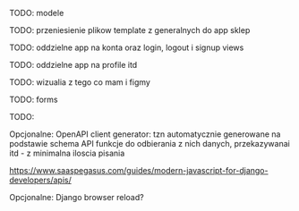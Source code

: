 TODO: modele

TODO: przeniesienie plikow template z generalnych do app sklep

TODO: oddzielne app na konta oraz login, logout i signup views

TODO: oddzielne app na profile itd

TODO: wizualia z tego co mam i figmy

TODO: forms

TODO: 

Opcjonalne: OpenAPI client generator: tzn automatycznie generowane na podstawie schema API funkcje do odbierania z nich danych, przekazywanai itd - z minimalna iloscia pisania

https://www.saaspegasus.com/guides/modern-javascript-for-django-developers/apis/


Opcjonalne: Django browser reload?

